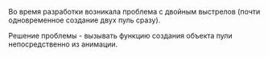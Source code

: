 Во время разработки возникала проблема с двойным выстрелов (почти одновременное создание двух пуль сразу).

Решение проблемы - вызывать функцию создания объекта пули непосредственно из анимации.

